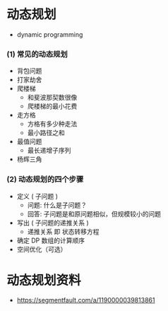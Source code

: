 # 动态规划

- dynamic programming

### (1) 常见的动态规划

- 背包问题
- 打家劫舍
- 爬楼梯
  - 和斐波那契数很像
  - 爬楼梯的最小花费
- 走方格
  - 方格有多少种走法
  - 最小路径之和
- 最值问题
  - 最长递增子序列
- 杨辉三角

### (2) 动态规划的四个步骤

- 定义 ( 子问题 )
  - 问题: 什么是子问题？
  - 回答: 子问题是和原问题相似，但规模较小的问题
- 写出 ( 子问题的递推关系 )
  - 递推关系 即 状态转移方程
- 确定 DP 数组的计算顺序
- 空间优化（可选）

# 动态规划资料

- https://segmentfault.com/a/1190000039813861
